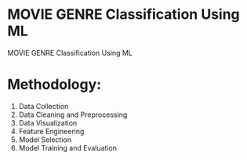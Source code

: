 # MOVIE GENRE Classification Using ML
 MOVIE GENRE Classification Using ML
# **Methodology**:
1. Data Collection
2. Data Cleaning and Preprocessing
3. Data Visualization
4. Feature Engineering
5. Model Selection
6. Model Training and Evaluation
